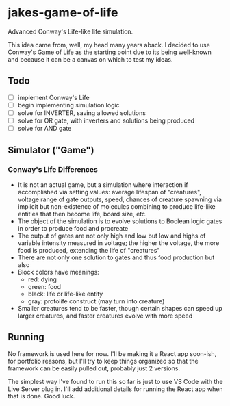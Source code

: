 # jakes-game-of-life
 Advanced Conway's Life-like life simulation.

This idea came from, well, my head many years aback. I decided to use Conway's Game of Life as the starting point due to its being well-known and because it can be a canvas on which to test my ideas.

## Todo

- [ ] implement Conway's Life 
- [ ] begin implementing simulation logic
- [ ] solve for INVERTER, saving allowed solutions
- [ ] solve for OR gate, with inverters and solutions being produced
- [ ] solve for AND gate

## Simulator ("Game")
### Conway's Life Differences
- It is not an actual game, but a simulation where interaction if accomplished via setting values: average lifespan of "creatures", voltage range of gate outputs, speed, chances of creature spawning via implicit but non-existence of molecules combining to produce life-like entities that then become life, board size, etc.
- The object of the simulation is to evolve solutions to Boolean logic gates in order to produce food and procreate
- The output of gates are not only high and low but low and highs of variable intensity measured in voltage; the higher the voltage, the more food is produced, extending the life of "creatures"
- There are not only one solution to gates and thus food production but also 
- Block colors have meanings: 
  - red:    dying
  - green:  food
  - black:  life or life-like entity
  - gray:   protolife construct (may turn into creature)
- Smaller creatures tend to be faster, though certain shapes can speed up larger creatures, and faster creatures evolve with more speed

## Running
No framework is used here for now. I'll be making it a React app soon-ish, for portfolio reasons, but I'll try to keep things organized so that the framework can be easily pulled out, probably just 2 versions.

The simplest way I've found to run this so far is just to use VS Code with the Live Server plug in. I'll add additional details for running the React app when that is done. Good luck.
